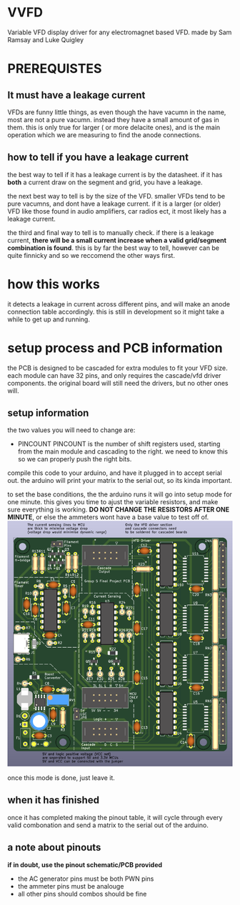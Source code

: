 # VVFD
 Variable VFD display driver for any electromagnet based VFD.
 made by Sam Ramsay and Luke Quigley
# PREREQUISTES

## It must have a leakage current
VFDs are funny little things, as even though the have vacumn in the name, most are not a pure vacumn. instead they have a small amount of gas in them. this is only true for larger ( or more delacite ones), and is the main operation which we are measuring to find the anode connections.

## how to tell if you have a leakage current
the best way to tell if it has a leakage current is by the datasheet. if it has **both** a current draw on the segment and grid, you have a leakage. 

the next best way to tell is by the size of the VFD. smaller VFDs tend to be pure vacumns, and dont have a leakage current. if it is a larger (or older) VFD like those found in audio amplifiers, car radios ect, it most likely has a leakage current.

the third and final way to tell is to manually check. if there is a leakage current, **there will be a small current increase when a valid grid/segment combination is found**. this is by far the best way to tell, however can be quite finnicky and so we reccomend the other ways first.


# how this works
 it detects a leakage in current across different pins, and will make an anode connection table accordingly.
  this is still in development so it might take a while to get up and running.

# setup process and PCB information
the PCB is designed to be cascaded for extra modules to fit your VFD size. each module can have 32 pins, and only requires the cascade/vfd driver components. the original board will still need the drivers, but no other ones will.
## setup information
the two values you will need to change  are:
- PINCOUNT
PINCOUNT is the number of shift registers used, starting from the main module and cascading to the right. we need to know this so we can properly push the right bits.

compile this code to your arduino, and have it plugged in to accept serial out. the arduino will print your matrix to the serial out, so its kinda important.

to set the base conditions, the the arduino runs it will go into setup mode for one minute. this gives you time to ajust the variable resistors, and make sure everything is working. **DO NOT CHANGE THE RESISTORS AFTER ONE MINUTE**, or else the ammeters wont have a base value to test off of.
![pic](/DriverBoard/PCBPic.png)

once this mode is done, just leave it. 
## when it has finished
once it has completed making the pinout table, it will cycle through every valid combonation and send a matrix to the serial out of the arduino.


## a note about pinouts
**if in doubt, use the pinout schematic/PCB provided**
- the AC generator pins must be both PWN pins
- the ammeter pins must be analouge
- all other pins should combos should be fine
